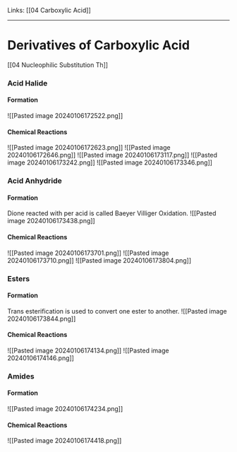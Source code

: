 Links: [[04 Carboxylic Acid]]
___
# Derivatives of Carboxylic Acid
[[04 Nucleophilic Substitution Th]]

### Acid Halide 
#### Formation 
![[Pasted image 20240106172522.png]]

#### Chemical Reactions 
![[Pasted image 20240106172623.png]]
![[Pasted image 20240106172646.png]]
![[Pasted image 20240106173117.png]]
![[Pasted image 20240106173242.png]]
![[Pasted image 20240106173346.png]]

### Acid Anhydride 
#### Formation 
Dione reacted with per acid is called Baeyer Villiger Oxidation.
![[Pasted image 20240106173438.png]]

#### Chemical Reactions 
![[Pasted image 20240106173701.png]]
![[Pasted image 20240106173710.png]]
![[Pasted image 20240106173804.png]]

### Esters 
#### Formation 
Trans esterification is used to convert one ester to another. 
![[Pasted image 20240106173844.png]]

#### Chemical Reactions 
![[Pasted image 20240106174134.png]]
![[Pasted image 20240106174146.png]]

### Amides 
#### Formation 
![[Pasted image 20240106174234.png]]

#### Chemical Reactions 
![[Pasted image 20240106174418.png]]